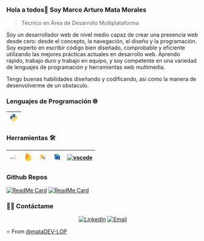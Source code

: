 ### Hola a todos👋 Soy Marco Arturo Mata Morales
> Técnico en Área de Desarrollo Multiplataforma

<div>
 <p>
Soy un desarrollador web de nivel medio capaz de crear una presencia web desde cero: desde el concepto, la navegación, el diseño y la programación. Soy experto en escribir código bien diseñado, comprobable y eficiente utilizando las mejores prácticas actuales en desarrollo web. Aprendo rápido, trabajo duro y trabajo en equipo, y soy competente en una variedad de lenguajes de programación y herramientas web multimedia.

Tengo buenas habilidades diseñando y codificando, así como la manera de desenvolverme de un obstaculo.
</p>
</div>

### Lenguajes de Programación 🌐

| [<img src="https://github.com/mataDEV-LOP/mataDEV-LOP/blob/main/pythoned.png" alt="Python" width="24">](https://www.python.org/)
|---|
 
### Herramientas 🛠️

| [<img src="https://raw.githubusercontent.com/github/explore/80688e429a7d4ef2fca1e82350fe8e3517d3494d/topics/mysql/mysql.png" alt="mysql" width="24">](https://www.mysql.com/) |  [<img src="https://raw.githubusercontent.com/github/explore/80688e429a7d4ef2fca1e82350fe8e3517d3494d/topics/firebase/firebase.png" alt="firebase" width="24">](https://firebase.google.com/) | [<img src="https://github.com/mataDEV-LOP/mataDEV-LOP/blob/main/SQL%20Server%20Management%20Studio.png" alt="Git" width="24">]([https://git-scm.com/](https://learn.microsoft.com/en-us/sql/ssms/download-sql-server-management-studio-ssms?view=sql-server-ver16)) |[<img src="https://github.com/mataDEV-LOP/mataDEV-LOP/blob/main/androidstudio.png" alt="Android Studio" width="24">](https://developer.android.com/studio/intro?hl=es-419) | [<img src="https://upload.wikimedia.org/wikipedia/commons/thumb/2/2d/Visual_Studio_Code_1.18_icon.svg/1200px-Visual_Studio_Code_1.18_icon.svg.png" alt="vscode" width="24">](https://code.visualstudio.com/)
|---|---|---|---|---|

### Github Repos

[![ReadMe Card](https://github-readme-stats.vercel.app/api/pin/?username=mataDEV-LOP&repo=COnsultorio_Quetsales&show_owner=true)](https://github.com/mataDEV-LOP/Consultorio_Quetsales)
[![ReadMe Card](https://github-readme-stats.vercel.app/api/pin/?username=mataDEV-LOP&repo=Citas_Keirymed&show_owner=true)](https://github.com/mataDEV-LOP/Citas_Keirymed)

<h3> 🤝🏻 Contáctame </h3>

<p align="center">
<a href="https://www.linkedin.com/in/marco-mata-212841273/" target="_blank"><img alt="LinkedIn" src="https://img.shields.io/badge/LinkedIn-@Marco Mata-blue?style=flat&logo=linkedin"></a>
<a href="mailto:marcomatam2005@gmail.com"><img alt="Email" src="https://img.shields.io/badge/Email-marcomatam2005@gmail.com-blue?style=flat&logo=gmail"></a>
</p>


⭐️ From [@mataDEV-LOP](https://github.com/mataDEV-LOP)

